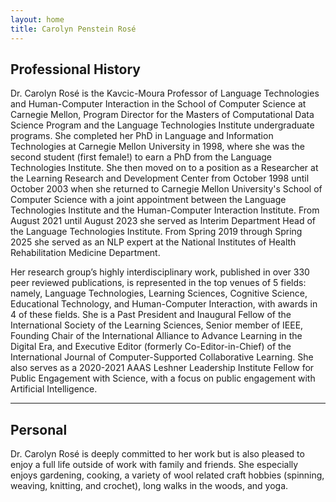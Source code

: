 ```yaml
---
layout: home
title: Carolyn Penstein Rosé
---
```



## Professional History

Dr. Carolyn Rosé is the Kavcic-Moura Professor of Language Technologies and Human-Computer Interaction in the School of Computer Science at Carnegie Mellon, Program Director for the Masters of Computational Data Science Program and the Language Technologies Institute undergraduate programs.  She completed her PhD in Language and Information Technologies at Carnegie Mellon University in 1998, where she was the second student (first female!) to earn a PhD from the Language Technologies Institute.  She then moved on to a position as a Researcher at the Learning Research and Development Center from October 1998 until October 2003 when she returned to Carnegie Mellon University's School of Computer Science with a joint appointment between the Language Technologies Institute and the Human-Computer Interaction Institute.  From August 2021 until August 2023 she served as Interim Department Head of the Language Technologies Institute.  From Spring 2019 through Spring 2025 she served as an NLP expert at the National Institutes of Health Rehabilitation Medicine Department.


Her research group’s highly interdisciplinary work, published in over 330 peer reviewed publications, is represented in the top venues of 5 fields: namely, Language Technologies, Learning Sciences, Cognitive Science, Educational Technology, and Human-Computer Interaction, with awards in 4 of these fields.  She is a Past President and Inaugural Fellow of the International Society of the Learning Sciences, Senior member of IEEE, Founding Chair of the International Alliance to Advance Learning in the Digital Era, and Executive Editor (formerly Co-Editor-in-Chief) of the International Journal of Computer-Supported Collaborative Learning.  She also serves as a 2020-2021 AAAS Leshner Leadership Institute Fellow for Public Engagement with Science, with a focus on public engagement with Artificial Intelligence. 

---

## Personal

Dr. Carolyn Rosé is deeply committed to her work but is also pleased to enjoy a full life outside of work with family and friends.  She especially enjoys gardening, cooking, a variety of wool related craft hobbies (spinning, weaving, knitting, and crochet), long walks in the woods, and yoga.
